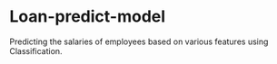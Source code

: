 # Loan-predict-model
Predicting the salaries of employees based on various features using Classification.

